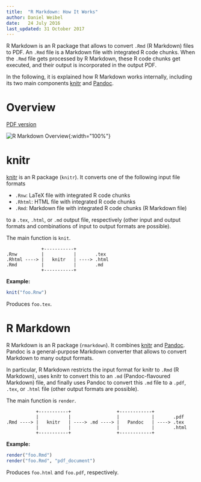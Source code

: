 ```yaml
---
title:  "R Markdown: How It Works"
author: Daniel Weibel
date:   24 July 2016
last_updated: 31 October 2017
---
```


R Markdown is an R package that allows to convert `.Rmd` (R Markdown) files to PDF. An `.Rmd` file is a Markdown file with integrated R code chunks. When the `.Rmd` file gets processed by R Markdown, these R code chunks get executed, and their output is incorporated in the output PDF.

In the following, it is explained how R Markdown works internally, including its two main components [knitr](#knitr) and [Pandoc](#r-markdown).

# Overview

[PDF version](assets/how-rmarkdown-works.pdf)

![R Markdown Overview](assets/how-rmarkdown-works.png){:width="100%"}


knitr
=====

[knitr](https://github.com/yihui/knitr) is an R package (`knitr`). It converts one of the following input file formats

- `.Rnw`: LaTeX file with integrated R code chunks
- `.Rhtml`: HTML file with integrated R code chunks
- `.Rmd`: Markdown file with integrated R code chunks (R Markdown file)

to a `.tex`, `.html`, or `.md` output file, respectively (other input and output formats and combinations of input to output formats are possible).

The main function is `knit`.

~~~
             +-----------+
.Rnw         |           |       .tex
.Rhtml ----> |   knitr   | ----> .html
.Rmd         |           |       .md
             +-----------+
~~~

**Example:**

~~~R
knit("foo.Rnw")
~~~

Produces `foo.tex`.



R Markdown
==========

R Markdown is an R package (`rmarkdown`). It combines [knitr](https://yihui.name/knitr/) and [Pandoc](http://pandoc.org/). Pandoc is a general-purpose Markdown converter that allows to convert Markdown to many output formats.

In particular, R Markdown restricts the input format for knitr to `.Rmd` (R Markdown), uses knitr to convert this to an `.md` (Pandoc-flavoured Markdown) file, and finally uses Pandoc to convert this `.md` file to a `.pdf`, `.tex`, or `.html` file (other output formats are possible).

The main function is `render`. 

~~~
           +-----------+                 +------------+
           |           |                 |            |       .pdf
.Rmd ----> |   knitr   | ----> .md ----> |   Pandoc   | ----> .tex
           |           |                 |            |       .html
           +-----------+                 +------------+
~~~

**Example:**

~~~R
render("foo.Rmd")
render("foo.Rmd", "pdf_document")
~~~

Produces `foo.html` and `foo.pdf`, respectively.
